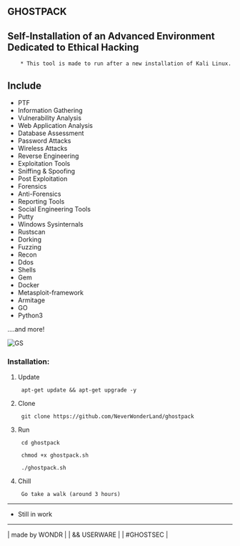 ## GHOSTPACK
## Self-Installation of an Advanced Environment Dedicated to Ethical Hacking 
        * This tool is made to run after a new installation of Kali Linux.

## Include

- PTF
- Information Gathering
- Vulnerability Analysis
- Web Application Analysis
- Database Assessment
- Password Attacks
- Wireless Attacks
- Reverse Engineering
- Exploitation Tools
- Sniffing & Spoofing
- Post Exploitation
- Forensics
- Anti-Forensics
- Reporting Tools
- Social Engineering Tools
- Putty
- Windows Sysinternals
- Rustscan
- Dorking
- Fuzzing
- Recon
- Ddos
- Shells
- Gem
- Docker
- Metasploit-framework
- Armitage
- GO
- Python3

....and more!


![GS](https://user-images.githubusercontent.com/64184513/176806645-6968abdb-3f38-447f-b20c-9426f00b7413.jpg)


### Installation:

1. Update

        apt-get update && apt-get upgrade -y
        
2. Clone

        git clone https://github.com/NeverWonderLand/ghostpack

3. Run

        cd ghostpack
    
        chmod +x ghostpack.sh
    
        ./ghostpack.sh

4. Chill

        Go take a walk (around 3 hours)

---------------------------------------
* Still in work

 ------------------
| made by WONDR          |
| && USERWARE       |
| #GHOSTSEC |
